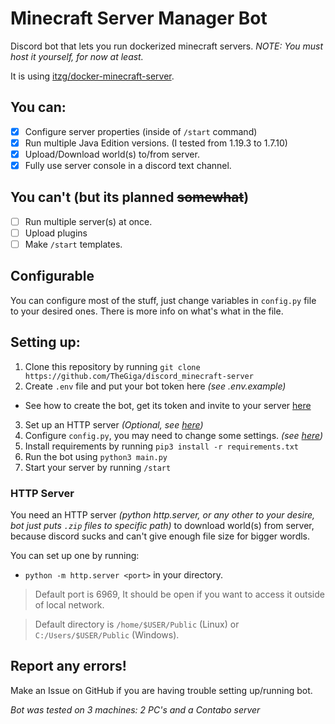 # Minecraft Server Manager Bot
Discord bot that lets you run dockerized minecraft servers.
*NOTE: You must host it yourself, for now at least.*

It is using [itzg/docker-minecraft-server](https://github.com/itzg/docker-minecraft-server).

## You can:
- [x] Configure server properties (inside of `/start` command)
- [x] Run multiple Java Edition versions. (I tested from 1.19.3 to 1.7.10)
- [x] Upload/Download world(s) to/from server.
- [x] Fully use server console in a discord text channel.

## You can't (but its planned ~~somewhat~~)
- [ ] Run multiple server(s) at once.
- [ ] Upload plugins
- [ ] Make `/start` templates.

## Configurable
You can configure most of the stuff, just change variables in `config.py` file to your desired ones.
There is more info on what's what in the file.

## Setting up:
1. Clone this repository by running `git clone https://github.com/TheGiga/discord_minecraft-server`
2. Create `.env` file and put your bot token here *(see .env.example)*
- See how to create the bot, get its token and invite to your server [here](https://guide.pycord.dev/getting-started/creating-your-first-bot)
3. Set up an HTTP server *(Optional, see [here](https://github.com/TheGiga/discord_minecraft-server#http-server))*
4. Configure `config.py`, you may need to change some settings. *(see [here](https://github.com/TheGiga/discord_minecraft-server#configurable))*
5. Install requirements by running `pip3 install -r requirements.txt`
6. Run the bot using `python3 main.py`
7. Start your server by running `/start` 


### HTTP Server
You need an HTTP server *(python http.server, or any other to your desire, bot just puts `.zip` files to specific path)* to download world(s) from server, because discord sucks and can't give enough file size for bigger wordls.

You can set up one by running:
- `python -m http.server <port>` in your directory. 
> Default port is 6969, It should be open if you want to access it outside of local network.

> Default directory is `/home/$USER/Public` (Linux) or `C:/Users/$USER/Public` (Windows). 

## Report any errors!
Make an Issue on GitHub if you are having trouble setting up/running bot.

*Bot was tested on 3 machines: 2 PC's and a Contabo server*
